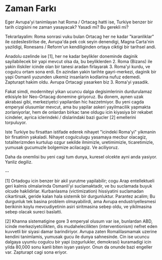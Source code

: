 # Zaman Farkı

Eger Avrupa'yi tanimlayan hat Roma / Ortacag hatti ise, Turkiye benzer bir tarih cizgisini ne zaman yasayacak? Yasadi mi? Bu gerekli mi?

Tekrarlayalim: Roma sonrasi vuku bulan Ortacag her ne kadar "karanliklar" ile ozdeslestirilse de, Avrupa'da pek cok seyin denendigi, Magna Carta'nin yazildigi, Ronesans / Reform'un kendiliginden ortaya ciktigi bir tarihsel andi.

Anadolu ozelinde ise [1], her ne kadar beylikler doneminde daginik sayilabilecek bir yapi mevcut olsa da, bu beyliklerden 2. Roma (Bizans) ile yakin iliskiler icinde olan bir tanesi aradan firlayarak 3. Roma'yi kurdu, ve cogulcu ortam sona erdi. En azindan yakin tarihte gayri-merkezi, daginik bir yapi Osmanli yuzunden ulkemiz insanlarin kodlarina nufuz edemedi. Zapturapt hakim oldu. Avrupa Ortacagi yasarken biz 3. Roma'yi yasadik.

Fakat simdi, moderniteyi yikan ucuncu dalga degisimlerinin durdurulamaz etkisiyle bir Neo-Ortacag donemine giriyoruz. Bu donem, aynen uzak akrabasi gibi, merkeziyetci yapilardan hic hazzetmiyor. Bu yeni cagda emperyal olusumlar mevcut, ama bu yapilar askeri yayilmacilik yapmakta zorlaniyorlar, hem de onlardan birkac tane oldugu icin kiyasiya bir rekabet icindeler, ayrica iclerindeki / dislarindaki bazi gucler [2] emellerini torpuluyor.

Iste Turkiye bu firsattan istifade ederek nihayet "icindeki Roma'yi" yikmanin bir firsatinin yakaladi. Nihayet cogulculugu yasamaya mecbur olacagiz, totaliterizmden kurtulup ozgur sekilde ilmimizle, uretimimizle, ticaretimizle, yumusak gucumuzle bolgemize acilacagiz. Ve aciliyoruz.

Daha da onemlisi bu yeni cagi tum dunya, kuresel olcekte ayni anda yasiyor. Yanliz degiliz.

--

[1] Ortadogu icin benzer bir akil yurutme yapilabilir; cogu Arap entellektueli geri kalmis olmalarinda Osmanli'yi suclamaktadir, ve bu suclamada buyuk olcude haklidirlar. Kurbanlasma (victimization) hissiyatini suclamadan cikartirsak, geride kalan hala sistemik bir durgunluktur. Parantez acalim; Bu durgunluk tek basina problem olmayabilirdi, ama Avrupa endustriyellesmesi berikinin koylu mevcudiyetinin asiri siritmasina sebep oldu, ve yikilmasina sebep olacak sureci baslatti.

[2] Khanna sistematigine gore 3 emperyal olusum var ise, bunlardan ABD, icinde merkeziyetcilikten, dis mudahelecilikten (interventionism) nefret eden kuvvetli bir siyasi damar barindiriyor. Avrupa zaten Romalilasmamak uzerine kendini tanimlamis, yumusak gucu ile dunya sahnesinde. Cin ise ucuncu dalgaya uyumlu cogulcu bir yapi (ozgurlukler, demokrasi) kuramadigi icin yilda 80,000 sonu kanli biten isyan yasiyor. Onun da onunde bazi engeller var. Zapturapt cagi sona eriyor.
